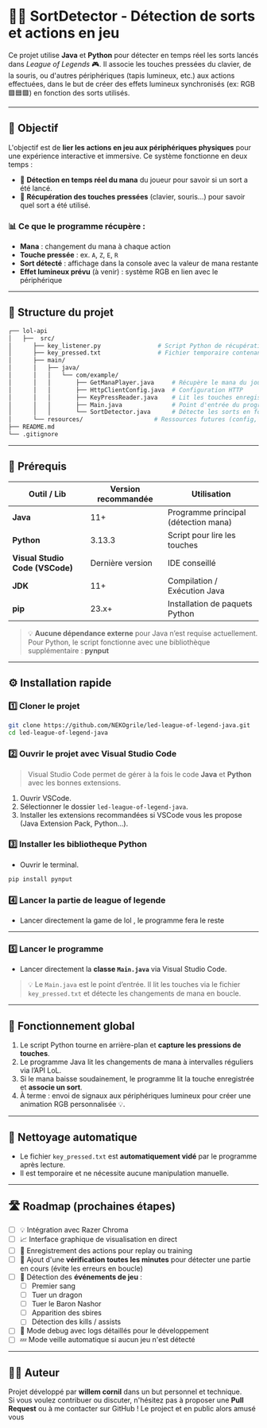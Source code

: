 # 🧙‍♂️ **SortDetector - Détection de sorts et actions en jeu**

Ce projet utilise **Java** et **Python** pour détecter en temps réel les sorts lancés dans *League of Legends* 🎮. Il associe les touches pressées du clavier, de la souris, ou d'autres périphériques (tapis lumineux, etc.) aux actions effectuées, dans le but de créer des effets lumineux synchronisés (ex: RGB 🟪🟦🟩) en fonction des sorts utilisés.

---

## 📌 Objectif

L'objectif est de **lier les actions en jeu aux périphériques physiques** pour une expérience interactive et immersive. Ce système fonctionne en deux temps :

- 🔹 **Détection en temps réel du mana** du joueur pour savoir si un sort a été lancé.
- 🔸 **Récupération des touches pressées** (clavier, souris...) pour savoir quel sort a été utilisé.

### 📊 Ce que le programme récupère :

- **Mana** : changement du mana à chaque action
- **Touche pressée** : ex. `A`, `Z`, `E`, `R`
- **Sort détecté** : affichage dans la console avec la valeur de mana restante
- **Effet lumineux prévu** (à venir) : système RGB en lien avec le périphérique

---

## 🧱 Structure du projet

```bash
┌── lol-api
│   ├──  src/
│      ├── key_listener.py                # Script Python de récupération des touches
│      ├── key_pressed.txt                # Fichier temporaire contenant les touches pressées
│      ├── main/
│      │   ├── java/
│      │   │   └── com/example/
│      │   │       ├── GetManaPlayer.java     # Récupère le mana du joueur
│      │   │       ├── HttpClientConfig.java  # Configuration HTTP
│      │   │       ├── KeyPressReader.java    # Lit les touches enregistrées
│      │   │       ├── Main.java              # Point d'entrée du programme
│      │   │       └── SortDetector.java      # Détecte les sorts en fonction du mana et des touches
│      └── resources/                    # Ressources futures (config, templates...)
├── README.md
└── .gitignore
```

---

## 🧰 Prérequis

| Outil / Lib                      | Version recommandée     | Utilisation                          |
|----------------------------------|--------------------------|--------------------------------------|
| **Java**                         | 11+                      | Programme principal (détection mana) |
| **Python**                       | 3.13.3                   | Script pour lire les touches         |
| **Visual Studio Code (VSCode)** | Dernière version         | IDE conseillé                        |
| **JDK**                          | 11+                      | Compilation / Exécution Java         |
| **pip**                          | 23.x+                    | Installation de paquets Python       |

> 💡 **Aucune dépendance externe** pour Java n’est requise actuellement.  
> Pour Python, le script fonctionne avec une bibliothèque supplémentaire : **pynput** 

    

---

## ⚙️ Installation rapide

### 1️⃣ Cloner le projet

```bash
git clone https://github.com/NEKOgrile/led-league-of-legend-java.git
cd led-league-of-legend-java
```

### 2️⃣ Ouvrir le projet avec Visual Studio Code

> Visual Studio Code permet de gérer à la fois le code **Java** et **Python** avec les bonnes extensions.

1. Ouvrir VSCode.
2. Sélectionner le dossier `led-league-of-legend-java`.
3. Installer les extensions recommandées si VSCode vous les propose (Java Extension Pack, Python...).

### 3️⃣ Installer les bibliotheque Python

- Ouvrir le terminal.
```bash
pip install pynput
```
### 4️⃣ Lancer la partie de league of legende

- Lancer directement la game de lol , le programme fera le reste

---


### 5️⃣ Lancer le programme

- Lancer directement la **classe `Main.java`** via Visual Studio Code.

> 💡 Le `Main.java` est le point d’entrée. Il lit les touches via le fichier `key_pressed.txt` et détecte les changements de mana en boucle.

---

## 🎯 Fonctionnement global

1. Le script Python tourne en arrière-plan et **capture les pressions de touches**.
2. Le programme Java lit les changements de mana à intervalles réguliers via l’API LoL.
3. Si le mana baisse soudainement, le programme lit la touche enregistrée et **associe un sort**.
4. À terme : envoi de signaux aux périphériques lumineux pour créer une animation RGB personnalisée 💡.

---

## 🧼 Nettoyage automatique

- Le fichier `key_pressed.txt` est **automatiquement vidé** par le programme après lecture.
- Il est temporaire et ne nécessite aucune manipulation manuelle.

---

## 🛣️ Roadmap (prochaines étapes)

- [ ] 💡 Intégration avec Razer Chroma
- [ ] 📈 Interface graphique de visualisation en direct
- [ ] 🎥 Enregistrement des actions pour replay ou training
- [ ] 🔁 Ajout d'une **vérification toutes les minutes** pour détecter une partie en cours (évite les erreurs en boucle)
- [ ] 🧠 Détection des **événements de jeu** :
  - [ ] Premier sang
  - [ ] Tuer un dragon
  - [ ] Tuer le Baron Nashor
  - [ ] Apparition des sbires
  - [ ] Détection des kills / assists
- [ ] 🧪 Mode debug avec logs détaillés pour le développement
- [ ] 💤 Mode veille automatique si aucun jeu n'est détecté

---

## 🧑‍💻 Auteur

Projet développé par **willem cornil** dans un but personnel et technique.  
Si vous voulez contribuer ou discuter, n'hésitez pas à proposer une **Pull Request** ou à me contacter sur GitHub !
Le project et en public alors amusé vous
